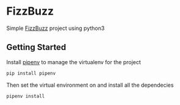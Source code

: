 
# FizzBuzz

Simple [FizzBuzz](http://wiki.c2.com/?FizzBuzzTest) project using python3

## Getting Started

Install [pipenv](https://pypi.org/project/pipenv/) to manage the virtualenv for the project

```bash
pip install pipenv
```

Then set the virtual environment on and install all the dependecies

```bash
pipenv install
```

